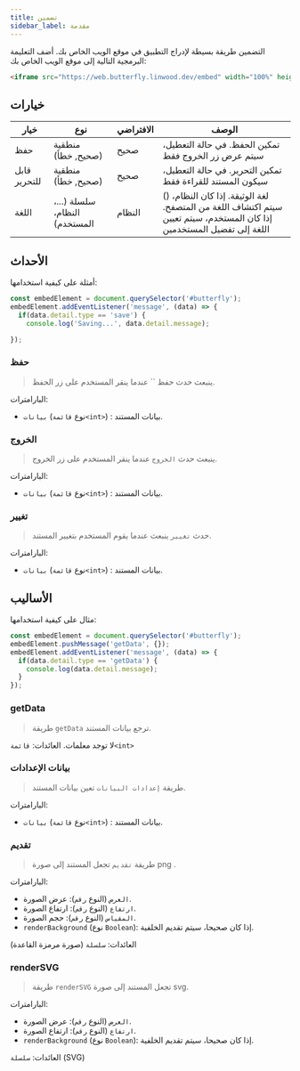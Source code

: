 ```yaml
---
title: تضمين
sidebar_label: مقدمة
---
```


التضمين طريقة بسيطة لإدراج التطبيق في موقع الويب الخاص بك. أضف التعليمة البرمجية التالية إلى موقع الويب الخاص بك:

```html
<iframe src="https://web.butterfly.linwood.dev/embed" width="100%" height="500px" allowtransparency="true"></iframe>
```

## خيارات

| خيار         | نوع                           | الافتراضي | الوصف                                                                                                                 |
| ------------ | ----------------------------- | --------- | --------------------------------------------------------------------------------------------------------------------- |
| حفظ          | منطقية (صحيح, خطأ)            | صحيح      | تمكين الحفظ. في حالة التعطيل، سيتم عرض زر الخروج فقط                                                                  |
| قابل للتحرير | منطقية (صحيح, خطأ)            | صحيح      | تمكين التحرير. في حالة التعطيل، سيكون المستند للقراءة فقط                                                             |
| اللغة        | سلسلة (...، النظام، المستخدم) | النظام    | () لغة الوثيقة. إذا كان النظام، سيتم اكتشاف اللغة من المتصفح. إذا كان المستخدم، سيتم تعيين اللغة إلى تفضيل المستخدمين |

## الأحداث

أمثلة على كيفية استخدامها:

```javascript
const embedElement = document.querySelector('#butterfly');
embedElement.addEventListener('message', (data) => {
  if(data.detail.type == 'save') {
    console.log('Saving...', data.detail.message);

});
```

### حفظ

> ينبعث حدث حفظ `` عندما ينقر المستخدم على زر الحفظ.

البارامترات:

* `بيانات` (نوع `قائمة<int>`) : بيانات المستند.

### الخروج

> ينبعث حدث `الخروج` عندما ينقر المستخدم على زر الخروج.

البارامترات:

* `بيانات` (نوع `قائمة<int>`) : بيانات المستند.

### تغيير

> حدث `تغيير` ينبعث عندما يقوم المستخدم بتغيير المستند.

البارامترات:

* `بيانات` (نوع `قائمة<int>`) : بيانات المستند.

## الأساليب

مثال على كيفية استخدامها:

```javascript
const embedElement = document.querySelector('#butterfly');
embedElement.pushMessage('getData', {});
embedElement.addEventListener('message', (data) => {
  if(data.detail.type == 'getData') {
    console.log(data.detail.message);
  }
});
```

### getData

> طريقة `getData` ترجع بيانات المستند.

لا توجد معلمات. العائدات: `قائمة<int>`

### بيانات الإعدادات

> طريقة `إعدادات البيانات` تعين بيانات المستند.

البارامترات:

* `بيانات` (نوع `قائمة<int>`) : بيانات المستند.

### تقديم

> طريقة `تقديم` تجعل المستند إلى صورة png .

البارامترات:

* `العرض` (النوع `رقم`): عرض الصورة.
* `ارتفاع` (النوع `رقم`): ارتفاع الصورة.
* `المقياس` (النوع `رقم`): حجم الصورة.
* `renderBackground` (نوع `Boolean`): إذا كان صحيحا، سيتم تقديم الخلفية.

العائدات: `سلسلة` (صورة مرمزة القاعدة)

### renderSVG

> طريقة `renderSVG` تجعل المستند إلى صورة svg.

البارامترات:

* `العرض` (النوع `رقم`): عرض الصورة.
* `ارتفاع` (النوع `رقم`): ارتفاع الصورة.
* `renderBackground` (نوع `Boolean`): إذا كان صحيحا، سيتم تقديم الخلفية.

العائدات: `سلسلة` (SVG)
